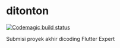 # ditonton
[![Codemagic build status](https://api.codemagic.io/apps/63df994097b1048e7707b601/default-workflow/status_badge.svg)](https://codemagic.io/apps/63df994097b1048e7707b601/default-workflow>/latest_build)

Submisi proyek akhir dicoding Flutter Expert
